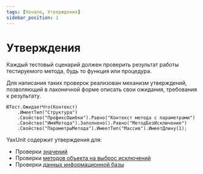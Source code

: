```yaml
---
tags: [Начало, Утверждения]
sidebar_position: 1
---
```


# Утверждения

Каждый тестовый сценарий должен проверить результат работы тестируемого метода, будь то функция или процедура.

Для написания таких проверок реализован механизм утверждений, позволяющий в лаконичной форме описать свои ожидания, требования к результату.

```bsl
ЮТест.ОжидаетЧто(Контекст)
    .ИмеетТип("Структура")
    .Свойство("ПрефиксОшибки").Равно("Контекст метода с параметрами")
    .Свойство("ИмяМетода").Заполнено().Равно("МетодБезИсключение")
    .Свойство("ПараметрыМетода").ИмеетТип("Массив").ИмеетДлину(1);
```

YaxUnit содержит утверждения для:

* Проверки [значений](assertions-base.md#доступные-методы)
* Проверки [методов объекта на выброс исключений](assertions-base.md#проверка-методов-объекта)
* Проверки [данных информационной базы](assertions-db.md)